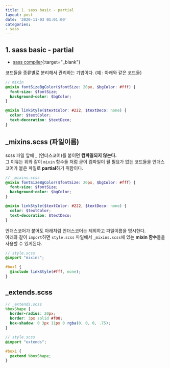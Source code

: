 ```yaml
---
title: 1. sass basic - partial
layout: post
date: '2020-11-03 01:01:00'
categories:
- sass
---
```


## 1. sass basic - partial

* [sass compiler](https://www.sassmeister.com/){:target="_blank"}

코드들을 종류별로 분리해서 관리하는 기법이다. (예 : 아래와 같은 코드들)

```scss
// mixin
@mixin fontSizeBgColor($fontSize: 20px, $bgColor: #fff) {
  font-size: $fontSize;
  background-color: $bgColor;
}

@mixin linkStyle($textColor: #222, $textDeco: none) {
  color: $textColor;
  text-decoration: $textDeco;
}
```

## _mixins.scss (파일이름)

scss 파일 앞에 _ (언더스코어)를 붙이면 **컴파일되지 않는다.**  
그 이유는 위와 같이 `mixin` 함수들 처럼 굳이 컴파일이 될 필요가 없는 코드들을 언더스코어가 붙은 파일로 **partial**하기 위함이다.

```scss
// _mixins.scss
@mixin fontSizeBgColor($fontSize: 20px, $bgColor: #fff) {
  font-size: $fontSize;
  background-color: $bgColor;
}

@mixin linkStyle($textColor: #222, $textDeco: none) {
  color: $textColor;
  text-decoration: $textDeco;
}
```

언더스코어가 붙어도 아래처럼 언더스코어는 제외하고 파일이름을 명시한다.  
아래와 같이 `import`하면 `style.scss` 파일에서 `_mixins.scss`에 있는 **mixin 함수**들을 사용할 수 있게된다.

```scss
// style.scss
@import "mixins";

#box1 {
  @include linkStyle(#fff, none);
}
```

## _extends.scss

```scss
// _extends.scss
%boxShape {
  border-radius: 20px;
  border: 3px solid #f00;
  box-shadow: 0 3px 11px 0 rgba(0, 0, 0, .75);
}
```

```scss
// style.scss
@import "extends";

#box1 {
  @extend %boxShape;
}
```